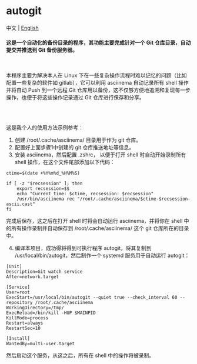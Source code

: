 # autogit
中文 | [English](README_EN.md)
<br>

#### 这是一个自动化的备份目录的程序，其功能主要完成针对一个 Git 仓库目录，自动提交并推送到 Git 备份服务器。

<br>

本程序主要为解决本人在 Linux 下在一些复杂操作流程时难以记忆的问题（比如配置一些复杂的软件如 gitlab），它可以利用 asciinema 自动记录所有 shell 操作并将自动 Push 到一个远程 Git 仓库用以备份，这不仅够方便地追溯和复现每一步操作，也便于将这些操作记录通过 Git 仓库进行保存和分享。

<br>
<br>

这是我个人的使用方法示例参考：

1. 创建 /root/.cache/asciinema/ 目录用于作为 git 仓库。
2. 配置好上面步骤1中创建的 git 仓库推送地址等信息。
3. 安装 asciinema，然后配置 .zshrc， 以便于打开 shell 时自动开始录制所有 shell 操作，在这个文件尾部添加以下代码：
```
ctime=$(date +%Y%m%d_%H%M%S)

if [ -z "$recsession" ]; then
    export recsession=$$
    echo "Current time: $ctime, recsession: $recsession"
    /usr/bin/asciinema rec "/root/.cache/asciinema/$ctime-$recsession-ascii.cast"
fi
```
完成后保存，这之后在打开 shell 时将会自动运行 asciinema，并将你在 shell 中的所有操作录制并自动保存到 /root/.cache/asciinema/ 这个 git 仓库所在的目录中。

4. 编译本项目，成功得将得到可执行程序 autogit，将其复制到 /usr/local/bin/autogit，然后制作一个 systemd 服务用于自动运行 autogit：
```
[Unit]
Description=Git watch service
After=network.target

[Service]
User=root
ExecStart=/usr/local/bin/autogit --quiet true --check_interval 60 --repository /root/.cache/asciinema
WorkingDirectory=/tmp/
ExecReload=/bin/kill -HUP $MAINPID
KillMode=process
Restart=always
RestartSec=10

[Install]
WantedBy=multi-user.target
```

然后启动这个服务，从这之后，所有在 shell 中的操作将被录制。

